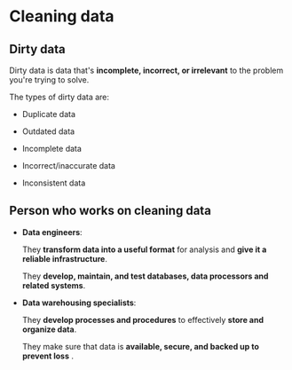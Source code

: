 # Cleaning data

## Dirty data

Dirty data is data that's **incomplete, incorrect, or irrelevant** to the problem you're trying to solve.

The types of dirty data are:

- Duplicate data

- Outdated data

- Incomplete data

- Incorrect/inaccurate data

- Inconsistent data

## Person who works on cleaning data

- **Data engineers**:

  They **transform data into a useful format** for analysis and **give it a reliable infrastructure**.

  They **develop, maintain, and test databases, data processors and related systems**.

- **Data warehousing specialists**:

  They **develop processes and procedures** to effectively **store and organize data**.

  They make sure that data is **available, secure, and backed up to prevent loss** .
